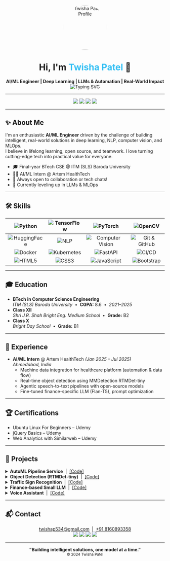 <!--
<div align="center">
   <h1 align="center"><img src="https://media.giphy.com/media/hvRJCLFzcasrR4ia7z/giphy.gif" width="30px"/>Hello, I'm <span style="color:#F7768E;">Twisha Patel</span>!</h1>
  <br>
  <img src="https://media.giphy.com/media/M9gbBd9nbDrOTu1Mqx/giphy.gif" width="100"/><br>
  <img src="https://komarev.com/ghpvc/?username=twishapatel12&label=Profile%20Views&color=0e75b6&style=flat" alt="Profile views">
</div>

---

<h3 align="center">🚀 <strong>Python Developer | AI & ML Enthusiast | Deep Learning | MLOps</strong></h3>

---

<h2 align="center">⚙️ Skills & Technologies</h2>
<p align="center">
  <a href="https://www.python.org/"><img src="https://img.shields.io/badge/Python-3776AB?style=for-the-badge&logo=python&logoColor=white" alt="Python Badge"/></a>
  <a href="https://www.tensorflow.org/"><img src="https://img.shields.io/badge/TensorFlow-FF6F00?style=for-the-badge&logo=tensorflow&logoColor=white" alt="TensorFlow Badge"/></a>
  <a href="https://opencv.org/"><img src="https://img.shields.io/badge/OpenCV-5C3EE8?style=for-the-badge&logo=opencv&logoColor=white" alt="OpenCV Badge"/></a>
  <a href="https://huggingface.co/"><img src="https://img.shields.io/badge/Hugging_Face-FFD21E?style=for-the-badge&logo=huggingface&logoColor=black" alt="Hugging Face Badge"/></a>
  <a href="https://www.nlp.com/"><img src="https://img.shields.io/badge/NLP-4EA94B?style=for-the-badge" alt="NLP Badge"/></a>
  <a href="https://git-scm.com/"><img src="https://img.shields.io/badge/Git-F05032?style=for-the-badge&logo=git&logoColor=white" alt="Git Badge"/></a>
  <a href="https://www.docker.com/"><img src="https://img.shields.io/badge/Docker-2496ED?style=for-the-badge&logo=docker&logoColor=white" alt="Docker Badge"/></a>
  <a href="https://kubernetes.io/"><img src="https://img.shields.io/badge/Kubernetes-326CE5?style=for-the-badge&logo=kubernetes&logoColor=white" alt="Kubernetes Badge"/></a>
  <a href="https://developer.mozilla.org/en-US/docs/Web/HTML"><img src="https://img.shields.io/badge/HTML-E34F26?style=for-the-badge&logo=html5&logoColor=white" alt="HTML Badge"/></a>
  <a href="https://developer.mozilla.org/en-US/docs/Web/CSS"><img src="https://img.shields.io/badge/CSS-1572B6?style=for-the-badge&logo=css3&logoColor=white" alt="CSS Badge"/></a>
  <a href="https://developer.mozilla.org/en-US/docs/Web/JavaScript"><img src="https://img.shields.io/badge/JavaScript-F7DF1E?style=for-the-badge&logo=javascript&logoColor=black" alt="JavaScript Badge"/></a>
  <a href="https://getbootstrap.com/"><img src="https://img.shields.io/badge/Bootstrap-7952B3?style=for-the-badge&logo=bootstrap&logoColor=white" alt="Bootstrap Badge"/></a>
</p>

---

<h2 align="center">💼 Professional Experience</h2>

<div align="center">
  <ul type="none">
    <li>🔹 <strong>AI/ML Intern</strong> @ Artem HealthTech <em>(Jan 2025 – July 2025)</em></li>
    <li>🔹 <strong>Web Development & Design Intern</strong> @ Oasis Infobyte <em>(Sept 2023 – Oct 2023)</em></li>
    <li>🔹 <strong>Web Development Intern</strong> @ Acmegrade <em>(Sept 2023 – Nov 2023)</em></li>
    <li>🔹 <strong>Full Stack Web Developer Intern</strong> @ Slashmark Internship <em>(Nov 2023 – Feb 2024)</em></li>
    <li>🔹 <strong>Full Stack Web Developer Intern</strong> @ Business Web Solutions <em>(Dec 2023 – Mar 2024)</em></li>
  </ul>
</div>

---

<h2 align="center">🎖️ Certifications</h2>

<div align="center">
  <ul type="none">
    <li>✅ Ubuntu Linux For Beginners - <em>Udemy</em></li>
    <li>✅ jQuery Basics - <em>Udemy</em></li>
    <li>✅ Web Analytics with Similarweb - <em>Udemy</em></li>
  </ul>
</div>

---

<h2 align="center">📂 Featured Projects</h2>

<div align="center">
  <table>
    <tr>
      <td><a href="https://github.com/twishapatel12/AutomaticSpeechRecognition"><strong>🔉 Automatic Speech Recognition</strong></a></td>
      <td>Developed a speech recognition system using Python and Hugging Face's Wav2Vec2 model, fine-tuned on the PolyAI MINDS-14 dataset and deployed with a real-time transcription interface using Gradio.</td>
    </tr>
    <tr>
      <td><a href="https://github.com/twishapatel12/TrafficSignRecognition"><strong>🚦 Traffic Sign Recognition</strong></a></td>
      <td>A deep learning model that classifies traffic signs using the German Traffic Sign dataset to assist autonomous vehicles in recognizing road signs.</td>
    </tr>
    <tr>
      <td><a href="https://github.com/twishapatel12/TextToHandwriting"><strong>🖋️ Text to Handwriting</strong></a></td>
      <td>A Python-based tool that converts typed text into a handwritten style image using the pywhatkit library.</td>
    </tr>
    <tr>
      <td><a href="https://github.com/twishapatel12/VoiceAssistant"><strong>🎙️ Voice Assistant</strong></a></td>
      <td>A Python-based voice assistant that performs tasks like opening websites, playing music, and providing real-time information by recognizing voice commands. It leverages libraries like pyttsx3 for text-to-speech and speech_recognition for voice input.</td>
    </tr>
    <tr>
      <td><a href="https://github.com/twishapatel12/AutoML-Pipeline"><strong>🤖 AutoML-Pipeline Service</strong></a></td>
      <td>Upload data, auto-train ML models, and get instant reports with a user-friendly UI and FastAPI backend.</td>
    </tr>
  </table>
</div>

---

<h2 align="center">📊 GitHub Stats</h2>

<p align="center">
  <img src="https://github-readme-stats.vercel.app/api?username=twishapatel12&show_icons=true&theme=radical" />
  <br>
  <img src="https://github-readme-stats.vercel.app/api/top-langs/?username=twishapatel12&layout=compact&theme=radical" />
  <br>
  <img src="https://github-readme-streak-stats.herokuapp.com/?user=twishapatel12&theme=radical" />
</p>

---

<h2 align="center">📫 Connect with Me</h2>

<div align="center">
  <a href="https://www.linkedin.com/in/twisha-patel-253bbb229">
    <img src="https://img.shields.io/badge/-LinkedIn-0077B5?style=flat&logo=linkedin&logoColor=white">
  </a>
  <a href="https://www.instagram.com/__twisha_12/">
    <img src="https://img.shields.io/badge/-Instagram-E4405F?style=flat&logo=instagram&logoColor=white">
  </a>
  <a href="https://twishapatel12.github.io/twishapatel12/">
    <img src="https://img.shields.io/badge/-Portfolio-000000?style=flat&logo=firefox&logoColor=white">
  </a>
</div>

---

<div align="center">
  <strong>✨ Let's connect & innovate together! ✨</strong>
</div>
-->

<!-- README.md for Twisha Patel | AI/ML Engineer | Aesthetic Profile -->

<p align="center">
  <img src="https://avatars.githubusercontent.com/u/97109654?v=4" width="140" style="border-radius:50%" alt="Twisha Patel Profile" />
</p>

<h1 align="center">Hi, I'm <span style="color:#36c0f4;">Twisha Patel</span> 👋</h1>
<p align="center">
  <b>AI/ML Engineer | Deep Learning | LLMs & Automation | Real-World Impact</b>
  <br>
  <img src="https://readme-typing-svg.demolab.com?font=Fira+Code&pause=1200&color=36c0f4&center=true&vCenter=true&multiline=true&width=500&lines=Turning+ideas+into+AI-powered+impact+💡;Let's+connect+and+build+something+awesome+%F0%9F%92%AA" alt="Typing SVG" />
</p>

---

<p align="center">
  <a href="https://github.com/twishapatel12"><img src="https://img.shields.io/badge/GitHub-181717?style=flat&logo=github&logoColor=white"></a>
  <a href="https://www.linkedin.com/in/twisha-patel-253bbb229/"><img src="https://img.shields.io/badge/LinkedIn-0077B5?style=flat&logo=linkedin&logoColor=white"></a>
  <a href="mailto:twishap534@gmail.com"><img src="https://img.shields.io/badge/Email-D14836?style=flat&logo=gmail&logoColor=white"></a>
  <a href="https://twishapatel12.github.io/twishapatel12/"><img src="https://img.shields.io/badge/Portfolio-000000?style=flat&logo=firefox&logoColor=white"></a>
</p>

---

## ✨ About Me

I'm an enthusiastic **AI/ML Engineer** driven by the challenge of building intelligent, real-world solutions in deep learning, NLP, computer vision, and MLOps.  
I believe in lifelong learning, open source, and teamwork. I love turning cutting-edge tech into practical value for everyone.

- 🎓 Final-year BTech CSE @ ITM (SLS) Baroda University
- 👩‍💻 AI/ML Intern @ Artem HealthTech
- 💬 Always open to collaboration or tech chats!
- 🌱 Currently leveling up in LLMs & MLOps

---

## 🛠️ Skills

| ![Python](https://img.shields.io/badge/Python-3776AB?logo=python&logoColor=white) | ![TensorFlow](https://img.shields.io/badge/TensorFlow-FF6F00?logo=tensorflow&logoColor=white) | ![PyTorch](https://img.shields.io/badge/PyTorch-EE4C2C?logo=pytorch&logoColor=white) | ![OpenCV](https://img.shields.io/badge/OpenCV-5C3EE8?logo=opencv&logoColor=white) |
|:-:|:-:|:-:|:-:|
| ![HuggingFace](https://img.shields.io/badge/HuggingFace-FFD21E?logo=huggingface&logoColor=black) | ![NLP](https://img.shields.io/badge/NLP-4EA94B) | ![Computer Vision](https://img.shields.io/badge/Computer%20Vision-009688) | ![Git & GitHub](https://img.shields.io/badge/Git-F05032?logo=git&logoColor=white) |
| ![Docker](https://img.shields.io/badge/Docker-2496ED?logo=docker&logoColor=white) | ![Kubernetes](https://img.shields.io/badge/Kubernetes-326CE5?logo=kubernetes&logoColor=white) | ![FastAPI](https://img.shields.io/badge/FastAPI-009688?logo=fastapi&logoColor=white) | ![CI/CD](https://img.shields.io/badge/CI/CD-0A0A0A?logo=githubactions&logoColor=blue) |
| ![HTML5](https://img.shields.io/badge/HTML5-E34F26?logo=html5&logoColor=white) | ![CSS3](https://img.shields.io/badge/CSS3-1572B6?logo=css3&logoColor=white) | ![JavaScript](https://img.shields.io/badge/JavaScript-F7DF1E?logo=javascript&logoColor=black) | ![Bootstrap](https://img.shields.io/badge/Bootstrap-7952B3?logo=bootstrap&logoColor=white) |

---

## 🎓 Education

- **BTech in Computer Science Engineering**  
  _ITM (SLS) Baroda University_ &nbsp;•&nbsp; **CGPA:** 8.6 &nbsp;•&nbsp; _2021–2025_
- **Class XII**  
  _Shri J.R. Shah Bright Eng. Medium School_ &nbsp;•&nbsp; **Grade:** B2
- **Class X**  
  _Bright Day School_ &nbsp;•&nbsp; **Grade:** B1

---

## 💼 Experience

- **AI/ML Intern** @ Artem HealthTech _(Jan 2025 – Jul 2025)_  
  _Ahmedabad, India_  
  - Machine data integration for healthcare platform (automation & data flow)
  - Real-time object detection using MMDetection RTMDet-tiny
  - Agentic speech-to-text pipelines with open-source models
  - Fine-tuned finance-specific LLM (Flan-T5), prompt optimization

---

## 🏆 Certifications

- Ubuntu Linux For Beginners – Udemy  
- jQuery Basics – Udemy  
- Web Analytics with Similarweb – Udemy

---

## 🧩 Projects

<details>
<summary><b>AutoML Pipeline Service</b> &nbsp;|&nbsp; <a href="https://github.com/twishapatel12/AutoML-Pipeline">[Code]</a></summary>
<ul>
  <li>Streamlit & FastAPI pipeline for dynamic ML model training, inference & benchmarking</li>
  <li>Automated dataset profiling, model selection, versioning, and logging</li>
  <li>Web UI for config, deployment & visualization</li>
  <li><sub>Tech: Python, Streamlit, FastAPI, scikit-learn, Docker</sub></li>
</ul>
</details>

<details>
<summary><b>Object Detection (RTMDet-tiny)</b> &nbsp;|&nbsp; <a href="https://github.com/twishapatel12/ObjectDetection-RTMDet-tiny">[Code]</a></summary>
<ul>
  <li>Real-time object detection using MMDetection & OpenCV (webcam live feed)</li>
  <li>Bounding boxes & class labels (COCO weights)</li>
  <li><sub>Tech: Python, MMDetection, OpenCV</sub></li>
</ul>
</details>

<details>
<summary><b>Traffic Sign Recognition</b> &nbsp;|&nbsp; <a href="https://github.com/twishapatel12/TrafficSignRecognition">[Code]</a></summary>
<ul>
  <li>CNN model for German traffic sign classification (TensorFlow & Keras)</li>
  <li>OpenCV preprocessing & augmentation for robustness</li>
  <li><sub>Tech: Python, TensorFlow, OpenCV, Keras</sub></li>
</ul>
</details>

<details>
<summary><b>Finance-based Small LLM</b> &nbsp;|&nbsp; <a href="https://github.com/twishapatel12/Finance-LLM">[Code]</a></summary>
<ul>
  <li>Fine-tuned Flan-T5 LLM on finance Q&A</li>
  <li>Prompt engineering for contextual accuracy</li>
  <li><sub>Tech: Python, Hugging Face, Flan-T5</sub></li>
</ul>
</details>

<details>
<summary><b>Voice Assistant</b> &nbsp;|&nbsp; <a href="https://github.com/twishapatel12/VoiceAssistant">[Code]</a></summary>
<ul>
  <li>Desktop voice assistant (Python): reminders, music, web, info & more</li>
  <li>Speech recognition & TTS integration</li>
  <li><sub>Tech: Python, SpeechRecognition, pyttsx3</sub></li>
</ul>
</details>

---

## 📬 Contact

<p align="center">
  <a href="mailto:twishap534@gmail.com">twishap534@gmail.com</a> &nbsp;|&nbsp; <a href="tel:+918160893358">+91 8160893358</a>
  <br>
  <a href="https://github.com/twishapatel12"><img src="https://img.shields.io/badge/GitHub-%2312100E.svg?style=for-the-badge&logo=github&logoColor=white"/></a>
  <a href="https://www.linkedin.com/in/twisha-patel-253bbb229/"><img src="https://img.shields.io/badge/LinkedIn-%230077B5.svg?style=for-the-badge&logo=linkedin&logoColor=white"/></a>
  <a href="mailto:twishap534@gmail.com"><img src="https://img.shields.io/badge/Email-D14836?style=for-the-badge&logo=gmail&logoColor=white"/></a>
  <a href="https://twishapatel12.github.io/twishapatel12/"><img src="https://img.shields.io/badge/Portfolio-000000?style=for-the-badge&logo=firefox&logoColor=white"/></a>
</p>

---

<p align="center">
  <b>"Building intelligent solutions, one model at a time."</b><br>
  <sub>&copy; 2024 Twisha Patel</sub>
</p>
